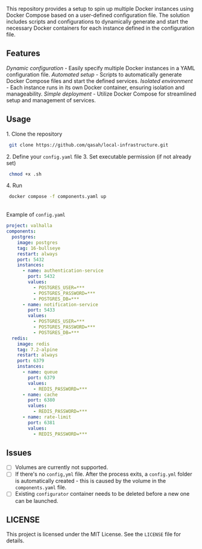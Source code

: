 This repository provides a setup to spin up multiple Docker instances using Docker Compose based on a user-defined configuration file. The solution includes scripts and configurations to dynamically generate and start the necessary Docker containers for each instance defined in the configuration file.

## Features

_Dynamic configuration_ - Easily specify multiple Docker instances in a YAML configuration file.
_Automated setup_ - Scripts to automatically generate Docker Compose files and start the defined services.
_Isolated environment_ - Each instance runs in its own Docker container, ensuring isolation and manageability.
_Simple deployment_ - Utilize Docker Compose for streamlined setup and management of services.

## Usage

1.‎‎‏‏‎ ‎Clone the repository

```sh
 git clone https://github.com/qasah/local-infrastructure.git
```

2.‎‎‏‏‎ Define your `config.yaml` file
3.‎‎‏‏‎ Set executable permission (if not already set)

```sh
 chmod +x .sh
```

4.‎‎‏‏‎ Run

```sh
 docker compose -f components.yaml up
```

\
Example of `config.yaml`

```yaml
project: valhalla
components:
  postgres:
    image: postgres
    tag: 16-bullseye
    restart: always
    port: 5432
    instances:
      - name: authentication-service
        port: 5432
        values:
          - POSTGRES_USER=***
          - POSTGRES_PASSWORD=***
          - POSTGRES_DB=***
      - name: notification-service
        port: 5433
        values:
          - POSTGRES_USER=***
          - POSTGRES_PASSWORD=***
          - POSTGRES_DB=***
  redis:
    image: redis
    tag: 7.2-alpine
    restart: always
    port: 6379
    instances:
      - name: queue
        port: 6379
        values:
          - REDIS_PASSWORD=***
      - name: cache
        port: 6380
        values:
          - REDIS_PASSWORD=***
      - name: rate-limit
        port: 6381
        values:
          - REDIS_PASSWORD=***
```

## Issues

- [ ] Volumes are currently not supported.
- [ ] If there's no `config,yml` file. After the process exits, a `config.yml` folder is automatically created - this is caused by the volume in the `components.yaml` file.
- [ ] Existing `configurator` container needs to be deleted before a new one can be launched.

## LICENSE

This project is licensed under the MIT License. See the `LICENSE` file for details.
